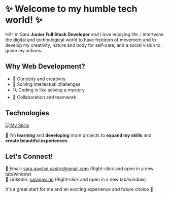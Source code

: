 # ✨ Welcome to my humble tech world! ✨

Hi! I'm Sara **Junior Full Stack Developer** and I love enjoying life. I intertwine the digital and technological world to have freedom of movement and to develop my creativity, nature and body for self-care, and a social vision to guide my actions.

## Why Web Development?

- 🌟 Curiosity and creativity
- 🧠 Solving intellectual challenges
- 🔍 Coding is like solving a mystery
- 🤝 Collaboration and teamwork

## Technologies
[![My Skills](https://skillicons.dev/icons?i=html,css,sass,js,react,nodejs,express,mysql,postman,mongodb,git,github,vscode&theme=light)](https://skillicons.dev)

🌱 I'm **learning** and **developing** more projects to **expand my skills** and **create beautiful experiences**

## Let's Connect! 
📧 Email: [sara.gavilan.castro@gmail.com](mailto:sara.gavilan.castro@gmail.com) (Right-click and open in a new tab/window)  
🔗 LinkedIn: [saragavilan](https://www.linkedin.com/in/saragavilan/) (Right-click and open in a new tab/window)

It's a great start for me and an exciting experience and future choice 🚀

<!--
**Sara-Gavi/Sara-Gavi** is a ✨ _special_ ✨ repository because its `README.md` (this file) appears on your GitHub profile.

Here are some ideas to get you started:

- 🔭 I’m currently working on ...
- 🌱 I’m currently learning ...
- 👯 I’m looking to collaborate on ...
- 🤔 I’m looking for help with ...
- 💬 Ask me about ...
- 📫 How to reach me: ...
- 😄 Pronouns: ...
- ⚡ Fun fact: ...
-->
